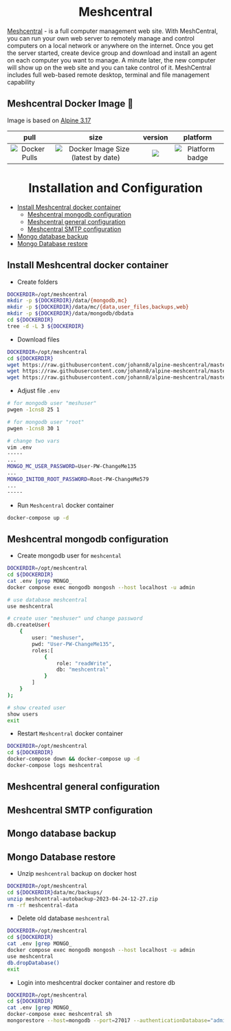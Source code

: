 <h1 align="center">Meshcentral</h1>

<p align='justify'>

<a href="https://meshcentral.com/info/">Meshcentral</a> - is a full computer management web site. With MeshCentral, you can run your own web server to remotely manage and control computers on a local network or anywhere on the internet. Once you get the server started, create device group and download and install an agent on each computer you want to manage. A minute later, the new computer will show up on the web site and you can take control of it. MeshCentral includes full web-based remote desktop, terminal and file management capability 

</p>

## Meshcentral Docker Image 🐋
Image is based on [Alpine 3.17](https://hub.docker.com/repository/docker/johann8/alpine-meshcentral/general)

| pull | size | version | platform |
|:---------------------------------:|:----------------------------------:|:--------------------------------:|:--------------------------------:|
| ![Docker Pulls](https://img.shields.io/docker/pulls/johann8/alpine-meshcentral?style=flat-square) | ![Docker Image Size (latest by date)](https://img.shields.io/docker/image-size/johann8/alpine-meshcentral/latest) | [![](https://img.shields.io/docker/v/johann8/alpine-meshcentral?sort=date)](https://hub.docker.com/r/johann8/alpine-meshcentral/tags "Version badge") | ![](https://img.shields.io/badge/platform-amd64-blue "Platform badge") |

<h1 align="center">Installation and Configuration</h1>

- [Install Meshcentral docker container](#install-meshcentral-docker-container)
  - [Meshcentral mongodb configuration](#meshcentral-mongodb-configuration)
  - [Meshcentral general configuration](#meshcentral-general-configuration)
  - [Meshcentral SMTP configuration](#meshcentral-smtp-configuration)
- [Mongo database backup](#mongo-database-backup)
- [Mongo Database restore](#database-restore)

## Install Meshcentral docker container

- Create folders
```bash
DOCKERDIR=/opt/meshcentral
mkdir -p ${DOCKERDIR}/data/{mongodb,mc}
mkdir -p ${DOCKERDIR}/data/mc/{data,user_files,backups,web}
mkdir -p ${DOCKERDIR}/data/mongodb/dbdata
cd ${DOCKERDIR}
tree -d -L 3 ${DOCKERDIR}
```

- Download files
```bash
DOCKERDIR=/opt/meshcentral
cd ${DOCKERDIR}
wget https://raw.githubusercontent.com/johann8/alpine-meshcentral/master/docker-compose.yml
wget https://raw.githubusercontent.com/johann8/alpine-meshcentral/master/docker-compose.override.yml
wget https://raw.githubusercontent.com/johann8/alpine-meshcentral/master/.env
```

- Adjust file `.env`
```bash
# for mongodb user "meshuser"
pwgen -1cnsB 25 1

# for mongodb user "root"
pwgen -1cnsB 30 1

# change two vars
vim .env
-----
...
MONGO_MC_USER_PASSWORD=User-PW-ChangeMe135
...
MONGO_INITDB_ROOT_PASSWORD=Root-PW-ChangeMe579
...
-----
```

- Run `Meshcentral` docker container
```bash
docker-compose up -d
```

## Meshcentral mongodb configuration

- Create mongodb user for `meshcental`
```bash
DOCKERDIR=/opt/meshcentral
cd ${DOCKERDIR}
cat .env |grep MONGO_
docker compose exec mongodb mongosh --host localhost -u admin

# use database meshcentral 
use meshcentral

# create user "meshuser" und change password
db.createUser(
    {
        user: "meshuser",
        pwd: "User-PW-ChangeMe135",
        roles:[
            {
                role: "readWrite",
                db: "meshcentral"
            }
        ]
    }
);

# show created user
show users
exit
```
- Restart `Meshcentral` docker container
```bash
DOCKERDIR=/opt/meshcentral
cd ${DOCKERDIR}
docker-compose down && docker-compose up -d
docker-compose logs meshcentral
```

## Meshcentral general configuration

## Meshcentral SMTP configuration

## Mongo database backup

## Mongo Database restore

- Unzip `meshcentral` backup on docker host
```bash
DOCKERDIR=/opt/meshcentral
cd ${DOCKERDIR}data/mc/backups/
unzip meshcentral-autobackup-2023-04-24-12-27.zip
rm -rf meshcentral-data
```

- Delete old database `meshcentral`
```bash
DOCKERDIR=/opt/meshcentral
cd ${DOCKERDIR}
cat .env |grep MONGO_
docker compose exec mongodb mongosh --host localhost -u admin
use meshcentral
db.dropDatabase()
exit
```

- Login into meshcentral docker container and restore db
```bash
DOCKERDIR=/opt/meshcentral
cd ${DOCKERDIR}
cat .env |grep MONGO_
docker-compose exec meshcentral sh
mongorestore --host=mongodb --port=27017 --authenticationDatabase="admin" -u="admin" -p="Root-PW-ChangeMe579" --archive=/opt/meshcentral/meshcentral-backups/mongodump-2023-04-24-12-27.archive
```
